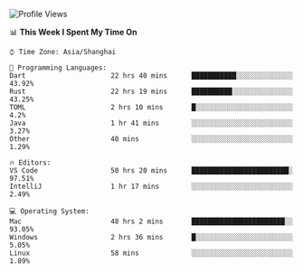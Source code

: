 <!--START_SECTION:waka-->
![Profile Views](http://img.shields.io/badge/Profile%20Views-4-blue)

📊 **This Week I Spent My Time On** 

```text
⌚︎ Time Zone: Asia/Shanghai

💬 Programming Languages: 
Dart                     22 hrs 40 mins      ███████████░░░░░░░░░░░░░░   43.92% 
Rust                     22 hrs 19 mins      ██████████░░░░░░░░░░░░░░░   43.25% 
TOML                     2 hrs 10 mins       █░░░░░░░░░░░░░░░░░░░░░░░░   4.2% 
Java                     1 hr 41 mins        ░░░░░░░░░░░░░░░░░░░░░░░░░   3.27% 
Other                    40 mins             ░░░░░░░░░░░░░░░░░░░░░░░░░   1.29%

🔥 Editors: 
VS Code                  50 hrs 20 mins      ████████████████████████░   97.51% 
IntelliJ                 1 hr 17 mins        ░░░░░░░░░░░░░░░░░░░░░░░░░   2.49%

💻 Operating System: 
Mac                      48 hrs 2 mins       ███████████████████████░░   93.05% 
Windows                  2 hrs 36 mins       █░░░░░░░░░░░░░░░░░░░░░░░░   5.05% 
Linux                    58 mins             ░░░░░░░░░░░░░░░░░░░░░░░░░   1.89%

```


<!--END_SECTION:waka-->
